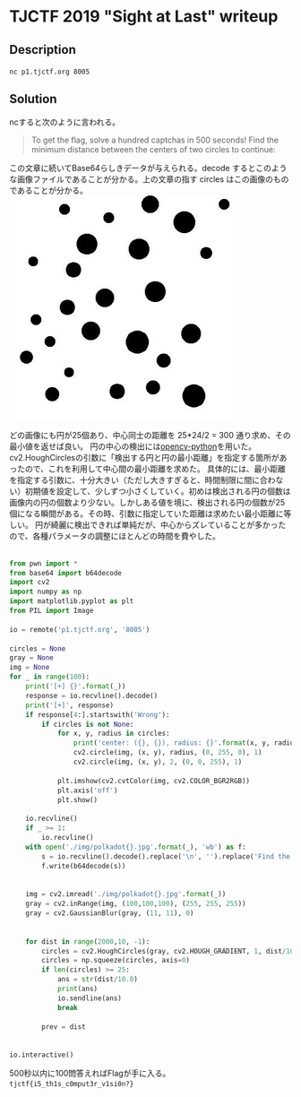 # TJCTF 2019 "Sight at Last" writeup

## Description

`nc p1.tjctf.org 8005`


## Solution

ncすると次のように言われる。
>To get the flag, solve a hundred captchas in 500 seconds!
Find the minimum distance between the centers of two circles to continue:

この文章に続いてBase64らしきデータが与えられる。decode するとこのような画像ファイルであることが分かる。上の文章の指す circles はこの画像のものであることが分かる。
![](polkadot0)

どの画像にも円が25個あり、中心同士の距離を 25*24/2 = 300 通り求め、その最小値を返せば良い。
円の中心の検出には[opencv-python](https://github.com/skvark/opencv-python)を用いた。cv2.HoughCirclesの引数に「検出する円と円の最小距離」を指定する箇所があったので、これを利用して中心間の最小距離を求めた。
具体的には、最小距離を指定する引数に、十分大きい（ただし大きすぎると、時間制限に間に合わない）初期値を設定して、少しずつ小さくしていく。初めは検出される円の個数は画像内の円の個数より少ない。しかしある値を境に、検出される円の個数が25個になる瞬間がある。その時、引数に指定していた距離は求めたい最小距離に等しい。
円が綺麗に検出できれば単純だが、中心からズレていることが多かったので、各種パラメータの調整にほとんどの時間を費やした。

```Python

from pwn import *
from base64 import b64decode
import cv2
import numpy as np
import matplotlib.pyplot as plt
from PIL import Image

io = remote('p1.tjctf.org', '8005')

circles = None
gray = None
img = None
for _ in range(100):
    print('[+] {}'.format(_))
    response = io.recvline().decode()
    print('[+]', response)
    if response[4:].startswith('Wrong'):
        if circles is not None:
            for x, y, radius in circles:
                print('center: ({}, {}), radius: {}'.format(x, y, radius))
                cv2.circle(img, (x, y), radius, (0, 255, 0), 1)
                cv2.circle(img, (x, y), 2, (0, 0, 255), 1)

            plt.imshow(cv2.cvtColor(img, cv2.COLOR_BGR2RGB))
            plt.axis('off')
            plt.show()

    io.recvline()
    if _ >= 1:
        io.recvline()
    with open('./img/polkadot{}.jpg'.format(_), 'wb') as f:
        s = io.recvline().decode().replace('\n', '').replace('Find the minimum distance between the centers of two circles to continue:','').encode()
        f.write(b64decode(s))


    img = cv2.imread('./img/polkadot{}.jpg'.format(_))
    gray = cv2.inRange(img, (100,100,100), (255, 255, 255))
    gray = cv2.GaussianBlur(gray, (11, 11), 0)


    for dist in range(2000,10, -1):
        circles = cv2.HoughCircles(gray, cv2.HOUGH_GRADIENT, 1, dist/10.0, param1=50, param2=20, minRadius=5, maxRadius=40)
        circles = np.squeeze(circles, axis=0)
        if len(circles) >= 25:
            ans = str(dist/10.0)
            print(ans)
            io.sendline(ans)
            break

        prev = dist


io.interactive()

```

500秒以内に100問答えればFlagが手に入る。
`tjctf{i5_th1s_c0mput3r_v1si0n?}`
